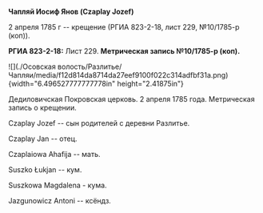 **Чапляй Иосиф Янов (Czaplay Jozef)**

2 апреля 1785 г -- крещение (РГИА 823-2-18, лист 229, №10/1785-р (коп)).

**РГИА 823-2-18:** Лист 229. **Метрическая запись №10/1785-р (коп).**

![](./Осовская волость/Разлитье/Чапляи/media/f12d814da8714da27eef9100f022c314adfbf31a.png){width="6.496527777777778in"
height="2.41875in"}

Дедиловичская Покровская церковь. 2 апреля 1785 года. Метрическая запись
о крещении.

Czaplay Jozef -- сын родителей с деревни Разлитье.

Czaplay Jan -- отец.

Czaplaiowa Ahafija -- мать.

Suszko Łukjan -- кум.

Suszkowa Magdalena - кума.

Jazgunowicz Antoni -- ксёндз.
